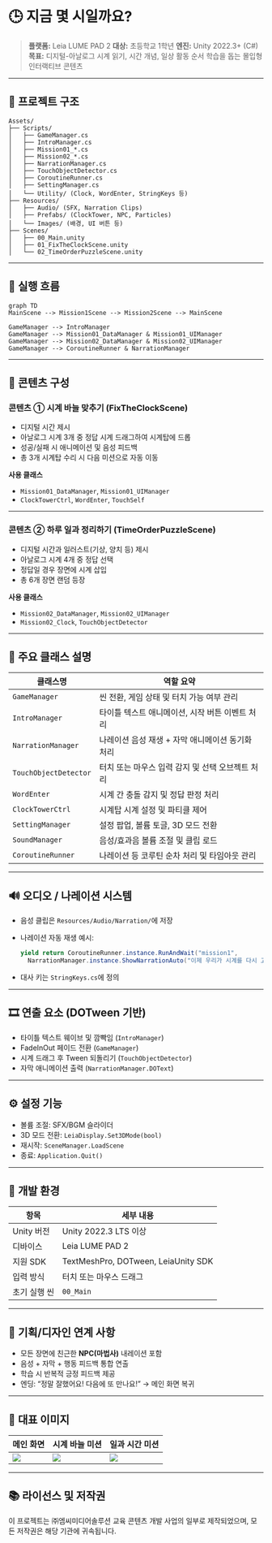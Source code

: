 # 🕒 지금 몇 시일까요?

> **플랫폼:** Leia LUME PAD 2
> **대상:** 초등학교 1학년
> **엔진:** Unity 2022.3+ (C#)
> **목표:** 디지털-아날로그 시계 읽기, 시간 개념, 일상 활동 순서 학습을 돕는 몰입형 인터랙티브 콘텐츠

---

## 📁 프로젝트 구조

```
Assets/
├── Scripts/
│   ├── GameManager.cs
│   ├── IntroManager.cs
│   ├── Mission01_*.cs
│   ├── Mission02_*.cs
│   ├── NarrationManager.cs
│   ├── TouchObjectDetector.cs
│   ├── CoroutineRunner.cs
│   ├── SettingManager.cs
│   └── Utility/ (Clock, WordEnter, StringKeys 등)
├── Resources/
│   ├── Audio/ (SFX, Narration Clips)
│   ├── Prefabs/ (ClockTower, NPC, Particles)
│   └── Images/ (배경, UI 버튼 등)
├── Scenes/
│   ├── 00_Main.unity
│   ├── 01_FixTheClockScene.unity
│   └── 02_TimeOrderPuzzleScene.unity
```

---

## 🚀 실행 흐름

```mermaid
graph TD
MainScene --> Mission1Scene --> Mission2Scene --> MainScene

GameManager --> IntroManager
GameManager --> Mission01_DataManager & Mission01_UIManager
GameManager --> Mission02_DataManager & Mission02_UIManager
GameManager --> CoroutineRunner & NarrationManager
```

---

## 🧠 콘텐츠 구성

### 콘텐츠 ① 시계 바늘 맞추기 (FixTheClockScene)

* 디지털 시간 제시
* 아날로그 시계 3개 중 정답 시계 드래그하여 시계탑에 드롭
* 성공/실패 시 애니메이션 및 음성 피드백
* 총 3개 시계탑 수리 시 다음 미션으로 자동 이동

**사용 클래스**

* `Mission01_DataManager`, `Mission01_UIManager`
* `ClockTowerCtrl`, `WordEnter`, `TouchSelf`

---

### 콘텐츠 ② 하루 일과 정리하기 (TimeOrderPuzzleScene)

* 디지털 시간과 일러스트(기상, 양치 등) 제시
* 아날로그 시계 4개 중 정답 선택
* 정답일 경우 장면에 시계 삽입
* 총 6개 장면 랜덤 등장

**사용 클래스**

* `Mission02_DataManager`, `Mission02_UIManager`
* `Mission02_Clock`, `TouchObjectDetector`

---

## 🧩 주요 클래스 설명

| 클래스명                  | 역할 요약                        |
| --------------------- | ---------------------------- |
| `GameManager`         | 씬 전환, 게임 상태 및 터치 가능 여부 관리    |
| `IntroManager`        | 타이틀 텍스트 애니메이션, 시작 버튼 이벤트 처리  |
| `NarrationManager`    | 나레이션 음성 재생 + 자막 애니메이션 동기화 처리 |
| `TouchObjectDetector` | 터치 또는 마우스 입력 감지 및 선택 오브젝트 처리 |
| `WordEnter`           | 시계 간 충돌 감지 및 정답 판정 처리        |
| `ClockTowerCtrl`      | 시계탑 시계 설정 및 파티클 제어           |
| `SettingManager`      | 설정 팝업, 볼륨 토글, 3D 모드 전환       |
| `SoundManager`        | 음성/효과음 볼륨 조절 및 클립 로드         |
| `CoroutineRunner`     | 나레이션 등 코루틴 순차 처리 및 타임아웃 관리   |

---

## 🔊 오디오 / 나레이션 시스템

* 음성 클립은 `Resources/Audio/Narration/`에 저장

* 나레이션 자동 재생 예시:

  ```csharp
  yield return CoroutineRunner.instance.RunAndWait("mission1",
    NarrationManager.instance.ShowNarrationAuto("이제 우리가 시계를 다시 고쳐야 해요.", StringKeys.MISSION1_AUDIO4));
  ```

* 대사 키는 `StringKeys.cs`에 정의

---

## 🎞️ 연출 요소 (DOTween 기반)

* 타이틀 텍스트 웨이브 및 깜빡임 (`IntroManager`)
* FadeInOut 페이드 전환 (`GameManager`)
* 시계 드래그 후 Tween 되돌리기 (`TouchObjectDetector`)
* 자막 애니메이션 출력 (`NarrationManager.DOText`)

---

## ⚙️ 설정 기능

* 볼륨 조절: SFX/BGM 슬라이더
* 3D 모드 전환: `LeiaDisplay.Set3DMode(bool)`
* 재시작: `SceneManager.LoadScene`
* 종료: `Application.Quit()`

---

## 🧪 개발 환경

| 항목       | 세부 내용                               |
| -------- | ----------------------------------- |
| Unity 버전 | Unity 2022.3 LTS 이상                 |
| 디바이스     | Leia LUME PAD 2                     |
| 지원 SDK   | TextMeshPro, DOTween, LeiaUnity SDK |
| 입력 방식    | 터치 또는 마우스 드래그                       |
| 초기 실행 씬  | `00_Main`                           |

---

## 📝 기획/디자인 연계 사항

* 모든 장면에 친근한 **NPC(마법사)** 내레이션 포함
* 음성 + 자막 + 행동 피드백 통합 연출
* 학습 시 반복적 긍정 피드백 제공
* 엔딩: “정말 잘했어요! 다음에 또 만나요!” → 메인 화면 복귀

---

## 📸 대표 이미지

| 메인 화면                | 시계 바늘 미션            | 일과 시간 미션                |
| -------------------- | ------------------- | ----------------------- |
| ![](./MainTitle.jpg) | ![](./FixClock.jpg) | ![](./DailyRoutine.jpg) |

---

## 📚 라이선스 및 저작권

이 프로젝트는 ㈜엠씨미디어솔루션 교육 콘텐츠 개발 사업의 일부로 제작되었으며, 모든 저작권은 해당 기관에 귀속됩니다.

